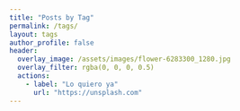 ```yaml
---
title: "Posts by Tag"
permalink: /tags/
layout: tags
author_profile: false
header:
  overlay_image: /assets/images/flower-6283300_1280.jpg
  overlay_filter: rgba(0, 0, 0, 0.5)
  actions:
    - label: "Lo quiero ya"
      url: "https://unsplash.com"
---
```

